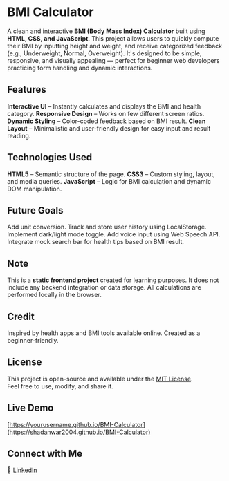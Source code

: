 # BMI Calculator

A clean and interactive **BMI (Body Mass Index) Calculator** built using **HTML, CSS, and JavaScript**. This project allows users to quickly compute their BMI by inputting height and weight, and receive categorized feedback (e.g., Underweight, Normal, Overweight). It's designed to be simple, responsive, and visually appealing — perfect for beginner web developers practicing form handling and dynamic interactions.


## Features

**Interactive UI** – Instantly calculates and displays the BMI and health category.
**Responsive Design** – Works on few different screen ratios.
**Dynamic Styling** – Color-coded feedback based on BMI result.
**Clean Layout** – Minimalistic and user-friendly design for easy input and result reading.

## Technologies Used

**HTML5** – Semantic structure of the page.
**CSS3** – Custom styling, layout, and media queries.
**JavaScript** – Logic for BMI calculation and dynamic DOM manipulation.

## Future Goals

Add unit conversion.
Track and store user history using LocalStorage.
Implement dark/light mode toggle.
Add voice input using Web Speech API.
Integrate mock search bar for health tips based on BMI result.

## Note

This is a **static frontend project** created for learning purposes. It does not include any backend integration or data storage. All calculations are performed locally in the browser.


## Credit

Inspired by health apps and BMI tools available online. Created as a beginner-friendly.


## License

This project is open-source and available under the [MIT License](https://opensource.org/licenses/MIT).  
Feel free to use, modify, and share it.



## Live Demo

[https://yourusername.github.io/BMI-Calculator](https://shadanwar2004.github.io/BMI-Calculator)


## Connect with Me

🔗 [LinkedIn](https://www.linkedin.com/in/shadanwar07)


